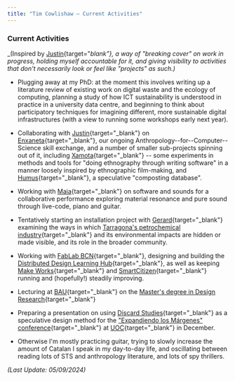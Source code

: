 ```yaml
---
title: "Tim Cowlishaw — Current Activities"
---
```


### Current Activities

_(Inspired by [Justin](https://justinpickard.net/compost/current-activities/){target="_blank"}, a way of "breaking cover" on work in progress, holding myself accountable for it, and giving visibility to activities that don't necessarily look or feel like "projects" as such.)_

 - Plugging away at my PhD: at the moment this involves writing up a literature review of existing work on digital waste and the ecology of computing, planning a study of how ICT sustainability is understood in practice in a university data centre, and beginning to think about participatory techniques for imagining different, more sustainable digital infrastructures (with a view to running some workshops early next year).

 - Collaborating with [Justin](https://justinpickard.net/){target="_blank"} on [Enxaneta](https://github.com/timcowlishaw/enxaneta){target="_blank"}, our ongoing Anthropology--for--Computer--Science skill exchange, and a number of smaller sub-projects spinning out of it, including [Xamota](https://github.com/timcowlishaw/enxaneta/blob/main/activities/xamota/xamota_living_description.md){target="_blank"} -- some experiments in methods and tools for "doing ethnography through writing software" in a manner loosely inspired by ethnographic film-making, and [Humus](https://github.com/timcowlishaw/humus){target="_blank"}, a speculative "composting database".

 - Working with [Maia](https://maiafrancisco.com/){target="_blank"} on software and sounds for a collaborative performance exploring material resonance and pure sound through live-code, piano and guitar.

 - Tentatively starting an installation project with [Gerard](https://www.gerardboyer.info/){target="_blank"} examining the ways in which [Tarragona's petrochemical industry](https://chemicalparks.eu/companies/port-of-tarragona){target="_blank"} and its environmental impacts are hidden or made visible, and its role in the broader community.

 - Working with [FabLab BCN](https://fablabbcn.org/){target="_blank"}, designing and building the [Distributed Design Learning Hub](https://learn.distributeddesign.eu/){target="_blank"}, as well as keeping [Make Works](https://make.works/){target="_blank"} and [SmartCitizen](https://smartcitizen.me/){target="_blank"} running and (hopefully!) steadily improving.

 - Lecturing at [BAU](https://www.baued.es){target="_blank"} on the [Master's degree in Design Research](https://www.baued.es/en/studies/masters-and-postgraduate-degrees/masters-degree-in-design-research){target="_blank"}

 - Preparing a presentation on using [Discard Studies](https://discardstudies.com/){target="_blank"} as a speculative design method for the ["Expandiendo los Márgenes" conference](https://designconferenceuoc.net/){target="_blank"} at [UOC](https://www.uoc.edu/en){target="_blank"} in December.

 - Otherwise I'm mostly practicing guitar, trying to slowly increase the amount of Catalan I speak in my day-to-day life, and oscillating between reading lots of STS and anthropology literature, and lots of spy thrillers.

_(Last Update: 05/09/2024)_
